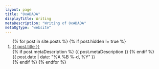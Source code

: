 ```yaml
---
layout: page
title: "0xADADA"
displayTitle: Writing
metaDescription: "Writing of 0xADADA"
metaOgType: "website"
---
```


<ol class="c-Index">
{% for post in site.posts %}
  {% if post.hidden != true %}
  <li class="c-Index--Item">
    <a href="{{ post.url }}" title="{{ post.title }}">
      <span>{{ post.title }}</span>
    </a>
    <br>
    {% if post.metaDescription %}
    <span>{{ post.metaDescription }}</span>
    {% endif %}
    <br>
    <time class="published" datetime="{{ post.date | date: "%Y-%m-%d" }}">{{ post.date | date: "%A %B %-d, %Y" }}</time>
  </li>
  {% endif %}
{% endfor %}
</ol>
